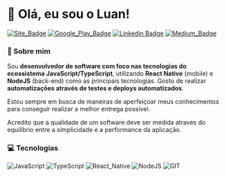 # 👋 Olá, eu sou o Luan! 	

[![Site_Badge](https://img.shields.io/badge/website-000000?style=flat-square&logo=About.me&logoColor=white)](https://luanfv-site.vercel.app/)
[![Google_Play_Badge](https://img.shields.io/badge/Google_Play-414141?style=flat-square&logo=google-play&logoColor=white)](https://play.google.com/store/apps/developer?id=luanfv)
[![Linkedin Badge](https://img.shields.io/badge/-LinkedIn-blue?style=flat-square&logo=Linkedin&logoColor=white&link=https://www.linkedin.com/in/luanfv/)](https://www.linkedin.com/in/luanfv/)
[![Medium_Badge](https://img.shields.io/badge/Medium-12100E?style=flat-square&logo=medium&logoColor=white)](https://medium.com/@luanfv)

### 🙋 Sobre mim
Sou **desenvolvedor de software com foco nas tecnologias do ecossistema JavaScript/TypeScript**, utilizando **React Native** (mobile) e **NodeJS** (back-end) como as principais tecnologias. Gosto de realizar **automatizações através de testes e deploys automatizados**.

Estou sempre em busca de maneiras de aperfeiçoar meus conhecimentos para conseguir realizar a melhor entrega possível.

Acredito que a qualidade de um software deve ser medida através do equilíbrio entre a simplicidade e a performance da aplicação.

### 💻 Tecnologias 
![JavaScript](https://img.shields.io/badge/JavaScript-323330?style=flat-square&logo=javascript&logoColor=F7DF1E)
![TypeScript](https://img.shields.io/badge/TypeScript-007ACC?style=flat-square&logo=typescript&logoColor=white)
![React_Native](https://img.shields.io/badge/React_Native-20232A?style=flat-square&logo=react&logoColor=61DAFB)
![NodeJS](https://img.shields.io/badge/node.js-6DA55F?style=flat-square&logo=node.js&logoColor=white)
![GIT](https://img.shields.io/badge/Git-F05032?style=flat-square&logo=git&logoColor=white)


